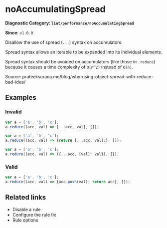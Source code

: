 # noAccumulatingSpread

**Diagnostic Category: `lint/performance/noAccumulatingSpread`**

**Since**: `v1.0.0`

Disallow the use of spread (`...`) syntax on accumulators.

Spread syntax allows an iterable to be expanded into its individual elements.

Spread syntax should be avoided on accumulators (like those in `.reduce`) because it causes a time complexity of `O(n^2)` instead of `O(n)`.

Source: prateeksurana.me/blog/why-using-object-spread-with-reduce-bad-idea/

## Examples

### Invalid

```js
var a = ['a', 'b', 'c'];
a.reduce((acc, val) => [...acc, val], []);
```

```js
var a = ['a', 'b', 'c'];
a.reduce((acc, val) => {return [...acc, val];}, []);
```

```js
var a = ['a', 'b', 'c'];
a.reduce((acc, val) => ({...acc, [val]: val}), {});
```

### Valid

```js
var a = ['a', 'b', 'c'];
a.reduce((acc, val) => {acc.push(val); return acc}, []);
```

## Related links

- Disable a rule
- Configure the rule fix
- Rule options